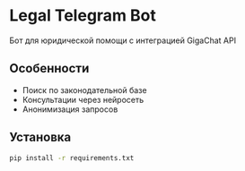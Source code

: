 # Legal Telegram Bot

Бот для юридической помощи с интеграцией GigaChat API

## Особенности
- Поиск по законодательной базе
- Консультации через нейросеть
- Анонимизация запросов

## Установка
```bash
pip install -r requirements.txt
